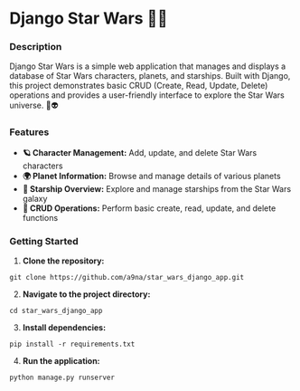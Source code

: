 # Django Star Wars 🌌🚀

### Description
Django Star Wars is a simple web application that manages and displays a database of Star Wars characters, planets, and starships. Built with Django, this project demonstrates basic CRUD (Create, Read, Update, Delete) operations and provides a user-friendly interface to explore the Star Wars universe. 🌟👽

### Features
- **🪐 Character Management:** Add, update, and delete Star Wars characters
- **🌍 Planet Information:** Browse and manage details of various planets
- **🚀 Starship Overview:** Explore and manage starships from the Star Wars galaxy
- **🔄 CRUD Operations:** Perform basic create, read, update, and delete functions

### Getting Started
1. **Clone the repository:**
```
git clone https://github.com/a9na/star_wars_django_app.git
```
2. **Navigate to the project directory:**
```
cd star_wars_django_app
```
3. **Install dependencies:**
```
pip install -r requirements.txt
```
4. **Run the application:**
```
python manage.py runserver
```

